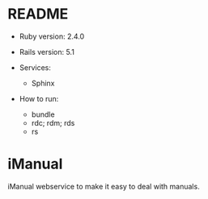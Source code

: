 # README

* Ruby version: 2.4.0

* Rails version: 5.1

* Services:
  * Sphinx

* How to run:
  * bundle
  * rdc; rdm; rds
  * rs

# iManual
iManual webservice to make it easy to deal with manuals.
